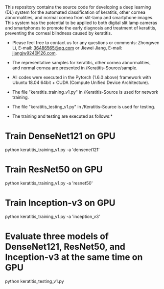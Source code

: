


This repository contains the source code for developing a deep learning (DL) system for the automated classification of keratitis, other cornea abnormalities, and normal cornea from slit-lamp and smartphone images. 
This system has the potential to be applied to both digital slit lamp cameras and smartphones to promote the early diagnosis and treatment of keratitis, preventing the corneal blindness caused by keratitis.

* Please feel free to contact us for any questions or comments: Zhongwen Li, E-mail: 36486565@qq.com or Jiewei Jiang, E-mail: jiangjw924@126.com.

* The representative samples for keratitis, other cornea abnormalities, and normal cornea are presented in /Keratitis-Source/sample.

* All codes were executed in the Pytorch (1.6.0 above) framework with Ubuntu 18.04 64bit + CUDA (Compute Unified Device Architecture).

* The file "keratitis_training_v1.py" in /Keratitis-Source is used for network training.

* The file "keratitis_testing_v1.py" in /Keratitis-Source is used for testing.

* The training and testing are executed as follows:* 

# Train DenseNet121 on GPU
python keratitis_training_v1.py -a 'densenet121'  

# Train ResNet50 on GPU
python keratitis_training_v1.py -a 'resnet50'  

# Train Inception-v3 on GPU
python keratitis_training_v1.py -a 'inception_v3'  

# Evaluate three models of DenseNet121, ResNet50, and Inception-v3 at the same time on GPU
python keratitis_testing_v1.py

